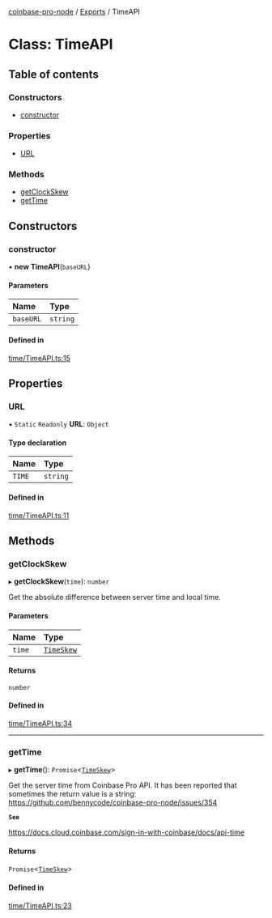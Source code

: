 [coinbase-pro-node](../README.md) / [Exports](../modules.md) / TimeAPI

# Class: TimeAPI

## Table of contents

### Constructors

- [constructor](TimeAPI.md#constructor)

### Properties

- [URL](TimeAPI.md#url)

### Methods

- [getClockSkew](TimeAPI.md#getclockskew)
- [getTime](TimeAPI.md#gettime)

## Constructors

### constructor

• **new TimeAPI**(`baseURL`)

#### Parameters

| Name      | Type     |
| :-------- | :------- |
| `baseURL` | `string` |

#### Defined in

[time/TimeAPI.ts:15](https://github.com/bennycode/coinbase-pro-node/blob/01e6d53/src/time/TimeAPI.ts#L15)

## Properties

### URL

▪ `Static` `Readonly` **URL**: `Object`

#### Type declaration

| Name   | Type     |
| :----- | :------- |
| `TIME` | `string` |

#### Defined in

[time/TimeAPI.ts:11](https://github.com/bennycode/coinbase-pro-node/blob/01e6d53/src/time/TimeAPI.ts#L11)

## Methods

### getClockSkew

▸ **getClockSkew**(`time`): `number`

Get the absolute difference between server time and local time.

#### Parameters

| Name   | Type                                    |
| :----- | :-------------------------------------- |
| `time` | [`TimeSkew`](../interfaces/TimeSkew.md) |

#### Returns

`number`

#### Defined in

[time/TimeAPI.ts:34](https://github.com/bennycode/coinbase-pro-node/blob/01e6d53/src/time/TimeAPI.ts#L34)

---

### getTime

▸ **getTime**(): `Promise`<[`TimeSkew`](../interfaces/TimeSkew.md)\>

Get the server time from Coinbase Pro API. It has been reported that sometimes the return value is a string: https://github.com/bennycode/coinbase-pro-node/issues/354

**`See`**

https://docs.cloud.coinbase.com/sign-in-with-coinbase/docs/api-time

#### Returns

`Promise`<[`TimeSkew`](../interfaces/TimeSkew.md)\>

#### Defined in

[time/TimeAPI.ts:23](https://github.com/bennycode/coinbase-pro-node/blob/01e6d53/src/time/TimeAPI.ts#L23)
